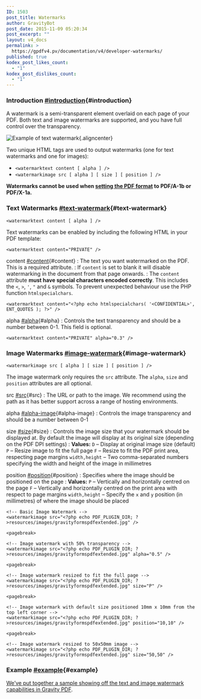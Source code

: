 ```yaml
---
ID: 1503
post_title: Watermarks
author: GravityBot
post_date: 2015-11-09 05:20:34
post_excerpt: ""
layout: v4_docs
permalink: >
  https://gpdfv4.pv/documentation/v4/developer-watermarks/
published: true
kodex_post_likes_count:
  - "1"
kodex_post_dislikes_count:
  - "1"
---
```

### Introduction [#introduction](#introduction){#introduction}

A watermark is a semi-transparent element overlaid on each page of your PDF. Both text and image watermarks are supported, and you have full control over the transparency. 

![Example of text watermark](https://gpdfv4.pv/app/uploads/2015/11/watermark.png){.aligncenter}

Two unique HTML tags are used to output watermarks (one for text watermarks and one for images):

* `<watermarktext content [ alpha ] />`
* `<watermarkimage src [ alpha ] [ size ] [ position ] />`

**Watermarks cannot be used when [setting the PDF format](https://gpdfv4.pv/v4-docs/user-setup-pdf/#format) to PDF/A-1b or PDF/X-1a.**

### Text Watermarks [#text-watermark](#text-watermark){#text-watermark}

`<watermarktext content [ alpha ] />`

Text watermarks can be enabled by including the following HTML in your PDF template:

```{.language-html}
<watermarktext content="PRIVATE" />
```

content [#content](#content){#content}
:     The text you want watermarked on the PDF. This is a required attribute.
:     If `content` is set to blank it will disable watermarking in the document from that page onwards. 
:     The `content` attribute **must have special characters encoded correctly**. This includes the `<`, `>`, `'`, `"` and `&` symbols. To prevent unexpected behaviour use the PHP function `htmlspecialchars`.

```{.language-html}
<watermarktext content="<?php echo htmlspecialchars( '<CONFIDENTIAL>', ENT_QUOTES ); ?>" />
```

alpha [#alpha](#alpha){#alpha}
:     Controls the text transparency and should be a number between 0-1. This field is optional. 

```{.language-html}
<watermarktext content="PRIVATE" alpha="0.3" />
```

### Image Watermarks [#image-watermark](#image-watermark){#image-watermark}

`<watermarkimage src [ alpha ] [ size ] [ position ] />`

The image watermark only requires the `src` attribute. The `alpha`, `size` and `position` attributes are all optional.

src [#src](#src){#src}
:    The URL or path to the image. We recommend using the path as it has better support across a range of hosting environments.

alpha [#alpha-image](#alpha-image){#alpha-image}
:    Controls the image transparency and should be a number between 0-1

size [#size](#size){#size}
:    Controls the image size that your watermark should be displayed at. By default the image will display at its original size (depending on the PDF DPI settings)
:    **Values:**
     `D` – Display at original image size (default)
     `P` – Resize image to fit the full page
     `F` – Resize to fit the PDF print area, respecting page margins
     `width,height` – Two comma-separated numbers specifying the width and height of the image in millimetres

position [#position](#position){#position}
:    Specifies where the image should be positioned on the page 
:    **Values:**
     `P` – Vertically and horizontally centred on the page
     `F` – Vertically and horizontally centred on the print area with respect to page margins
     `width,height` – Specify the `x` and `y` position (in millimetres) of where the image should be placed

```{.language-html}
<!-- Basic Image Watermark -->
<watermarkimage src="<?php echo PDF_PLUGIN_DIR; ?>resources/images/gravityformspdfextended.jpg" />

<pagebreak>

<!-- Image watermark with 50% transparency -->
<watermarkimage src="<?php echo PDF_PLUGIN_DIR; ?>resources/images/gravityformspdfextended.jpg" alpha="0.5" />

<pagebreak>

<!-- Image watermark resized to fit the full page -->
<watermarkimage src="<?php echo PDF_PLUGIN_DIR; ?>resources/images/gravityformspdfextended.jpg" size="P" />

<pagebreak>

<!-- Image watermark with default size positioned 10mm x 10mm from the top left corner -->
<watermarkimage src="<?php echo PDF_PLUGIN_DIR; ?>resources/images/gravityformspdfextended.jpg" position="10,10" />

<pagebreak>

<!-- Image watermark resized to 50x50mm image -->
<watermarkimage src="<?php echo PDF_PLUGIN_DIR; ?>resources/images/gravityformspdfextended.jpg" size="50,50" />
```

### Example [#example](#example){#example}
[We’ve put together a sample showing off the text and image watermark capabilities in Gravity PDF](https://gist.github.com/blueliquiddesigns/02040fce628eb4750498).
